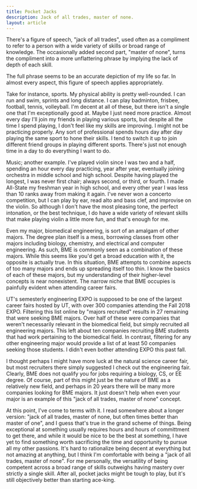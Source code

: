 ```yaml
---
title: Pocket Jacks
description: Jack of all trades, master of none.
layout: article
---
```


There's a figure of speech, "jack of all trades", used often as a compliment to refer to a person with a wide variety of skills or broad range of knowledge. The occasionally added second part, "master of none", turns the compliment into a more unflattering phrase by implying the lack of depth of each skill.

The full phrase seems to be an accurate depiction of my life so far. In almost every aspect, this figure of speech applies appropriately.

Take for instance, sports. My physical ability is pretty well-rounded. I can run and swim, sprints and long distance. I can play badminton, frisbee, football, tennis, volleyball. I'm decent at all of these, but there isn't a single one that I'm exceptionally good at. Maybe I just need more practice. Almost every day I'll join my friends in playing various sports, but despite all the time I spend playing, I don't feel like my skills are improving. I might not be practicing properly. Any sort of professional spends hours day after day playing the same sport to hone their skills. I tend to switch it up to join different friend groups in playing different sports. There's just not enough time in a day to do everything I want to do.

Music; another example. I've played violin since I was two and a half, spending an hour every day practicing, year after year, eventually joining orchestra in middle school and high school. Despite having played the longest, I was never first chair; always second, or third, or fourth. I made All-State my freshman year in high school, and every other year I was less than 10 ranks away from making it again. I've never won a concerto competition, but I can play by ear, read alto and bass clef, and improvise on the violin. So although I don't have the most pleasing tone, the perfect intonation, or the best technique, I do have a wide variety of relevant skills that make playing violin a little more fun, and that's enough for me.

Even my major, biomedical engineering, is sort of an amalgam of other majors. The degree plan itself is a mess, borrowing classes from other majors including biology, chemistry, and electrical and computer engineering. As such, BME is commonly seen as a combination of these majors. While this seems like you'd get a broad education with it, the opposite is actually true. In this situation, BME attempts to combine aspects of too many majors and ends up spreading itself too thin. I know the basics of each of these majors, but my understanding of their higher-level concepts is near nonexistent. The narrow niche that BME occupies is painfully evident when attending career fairs.

UT's semesterly engineering EXPO is supposed to be one of the largest career fairs hosted by UT, with over 300 companies attending the Fall 2018 EXPO. Filtering this list online by "majors recruited" results in 27 remaining that were seeking BME majors. Over half of these were companies that weren't necessarily relevant in the biomedical field, but simply recruited all engineering majors. This left about ten companies recruiting BME students that had work pertaining to the biomedical field. In contrast, filtering for any other engineering major would provide a list of at least 50 companies seeking those students. I didn't even bother attending EXPO this past fall.

I thought perhaps I might have more luck at the natural science career fair, but most recruiters there simply suggested I check out the engineering fair. Clearly, BME does not qualify you for jobs requiring a biology, CS, or EE degree. Of course, part of this might just be the nature of BME as a relatively new field, and perhaps in 20 years there will be many more companies looking for BME majors. It just doesn't help when even your major is an example of this "jack of all trades, master of none" concept.

At this point, I've come to terms with it. I read somewhere about a longer version: "jack of all trades, master of none, but often times better than master of one", and I guess that's true in the grand scheme of things. Being exceptional at something usually requires hours and hours of committment to get there, and while it would be nice to be the best at something, I have yet to find something worth sacrificing the time and opportunity to pursue all my other passions. It's hard to rationalize being decent at everything but not amazing at anything, but I think I'm comfortable with being a "jack of all trades, master of none". For me personally, the versatility of being competent across a broad range of skills outweighs having mastery over strictly a single skill. After all, pocket jacks might be tough to play, but it's still objectively better than starting ace-king.